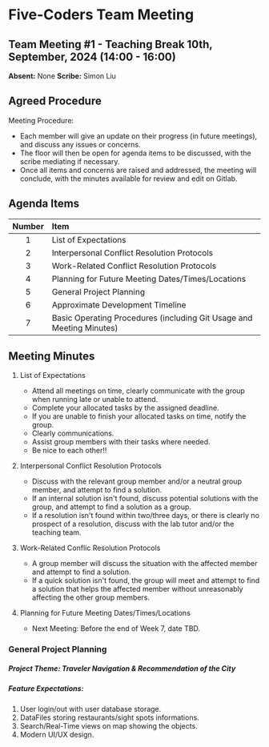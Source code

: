 # Five-Coders Team Meeting

## Team Meeting #1 - Teaching Break 10th, September, 2024 (14:00 - 16:00)
**Absent:**
None
**Scribe:**
Simon Liu

## Agreed Procedure
Meeting Procedure:

- Each member will give an update on their progress (in future meetings), and discuss any issues or concerns.
- The floor will then be open for agenda items to be discussed, with the scribe mediating if necessary.
- Once all items and concerns are raised and addressed, the meeting will conclude, with the minutes available for review and edit on Gitlab.





## Agenda Items
| Number    |        Item |
|:---------:|:------------|
| 1 | List of Expectations |
| 2 | Interpersonal Conflict Resolution Protocols |
| 3 | Work-Related Conflict Resolution Protocols |
| 4 | Planning for Future Meeting Dates/Times/Locations |
| 5 | General Project Planning |
| 6 | Approximate Development Timeline |
| 7 | Basic Operating Procedures (including Git Usage and Meeting Minutes) |

## Meeting Minutes
1. List of Expectations

    - Attend all meetings on time, clearly communicate with the group when running late or unable to attend.
    - Complete your allocated tasks by the assigned deadline.
    - If you are unable to finish your allocated tasks on time, notify the group.
    - Clearly communications.
    - Assist group members with their tasks where needed.
    - Be nice to each other!!

2. Interpersonal Conflict Resolution Protocols

    - Discuss with the relevant group member and/or a neutral group member, and attempt to find a solution.
    - If an internal solution isn't found, discuss potential solutions with the group, and attempt to find a solution as a group.
    - If a resolution isn't found within two/three days, or there is clearly no prospect of a resolution, discuss with the lab tutor and/or the teaching team.

3. Work-Related Conflic Resolution Protocols

    - A group member will discuss the situation with the affected member and attempt to find a solution.
    - If a quick solution isn't found, the group will meet and attempt to find a solution that helps the affected member without unreasonably affecting the other group members.

4. Planning for Future Meeting Dates/Times/Locations

    - Next Meeting: Before the end of Week 7, date TBD.

### General Project Planning

##### Project Theme: Traveler Navigation & Recommendation of the City
##### Feature Expectations: 
1. User login/out with user database storage.
2. DataFiles storing restaurants/sight spots informations.
3. Search/Real-Time views on map showing the objects.
4. Modern UI/UX design.